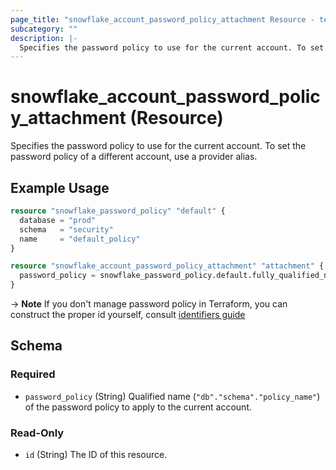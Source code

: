 ```yaml
---
page_title: "snowflake_account_password_policy_attachment Resource - terraform-provider-snowflake"
subcategory: ""
description: |-
  Specifies the password policy to use for the current account. To set the password policy of a different account, use a provider alias.
---
```


# snowflake_account_password_policy_attachment (Resource)

Specifies the password policy to use for the current account. To set the password policy of a different account, use a provider alias.


## Example Usage

```terraform
resource "snowflake_password_policy" "default" {
  database = "prod"
  schema   = "security"
  name     = "default_policy"
}

resource "snowflake_account_password_policy_attachment" "attachment" {
  password_policy = snowflake_password_policy.default.fully_qualified_name
}
```

-> **Note** If you don't manage password policy in Terraform, you can construct the proper id yourself, consult [identifiers guide](../guides/identifiers#new-computed-fully-qualified-name-field-in-resources)

<!-- schema generated by tfplugindocs -->
## Schema

### Required

- `password_policy` (String) Qualified name (`"db"."schema"."policy_name"`) of the password policy to apply to the current account.

### Read-Only

- `id` (String) The ID of this resource.
